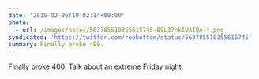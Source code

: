 ```yaml
---
date: '2015-02-06T19:02:14+00:00'
photo:
  - url: /images/notes/563785510355615745-B9L37nkIUAIQA-f.png
syndicated: 'https://twitter.com/roobottom/status/563785510355615745'
summary: Finally broke 400.
---
```

Finally broke 400. Talk about an extreme Friday night. 
